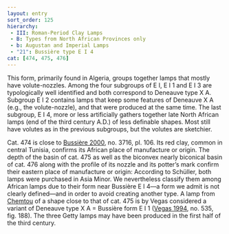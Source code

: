 ```yaml
---
layout: entry
sort_order: 125
hierarchy:
 - III: Roman-Period Clay Lamps
 - B: Types from North African Provinces only
 - b: Augustan and Imperial Lamps
 - "21": Bussière type E I 4
cat: [474, 475, 476]
---
```


This form, primarily found in Algeria, groups together lamps that mostly have volute-nozzles. Among the four subgroups of E I, E I 1 and E I 3 are typologically well identified and both correspond to Deneauve type X A. Subgroup E I 2 contains lamps that keep some features of Deneauve X A (e.g., the volute-nozzle), and that were produced at the same time. The last subgroup, E I 4, more or less artificially gathers together late North African lamps (end of the third century A.D.) of less definable shapes. Most still have volutes as in the previous subgroups, but the volutes are sketchier.

Cat. 474 is close to <a href='../../bibliography/#bussiere-2000'>Bussière 2000</a>, no. 3716, pl. 106. Its red clay, common in central Tunisia, confirms its African place of manufacture or origin. The depth of the basin of cat. 475 as well as the biconvex nearly biconical basin of cat. 476 along with the profile of its nozzle and its potter’s mark confirm their eastern place of manufacture or origin: According to Schüller, both lamps were purchased in Asia Minor. We nevertheless classify them among African lamps due to their form near Bussière E I 4—a form we admit is not clearly defined—and in order to avoid creating another type. A lamp from <a href='../../map/#loc_320877'>Chemtou</a> of a shape close to that of cat. 475 is by Vegas considered a variant of Deneauve type X A = Bussière form E I 1 (<a href='../../bibliography/#vegas-1994'>Vegas 1994</a>, no. 535, fig. 188). The three Getty lamps may have been produced in the first half of the third century.
